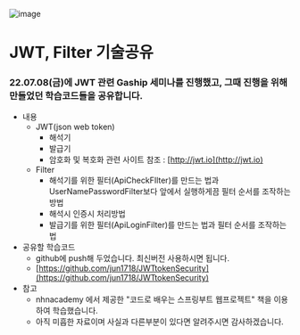
![image](https://user-images.githubusercontent.com/88138317/191434708-829b2126-7a05-41de-b26d-4f4299aebcd8.png)

# JWT, Filter 기술공유

### 22.07.08(금)에 JWT 관련 Gaship 세미나를 진행했고, 그때 진행을 위해 만들었던 학습코드들을 공유합니다.

* 내용
    * JWT(json web token)
        * 해석기
        * 발급기
        * 암호화 및 복호화 관련 사이트 참조 : [http://jwt.io](http://jwt.io)
    * Filter
        * 해석기를 위한 필터(ApiCheckFIlter)를 만드는 법과 UserNamePasswordFilter보다 앞에서 실행하게끔 필터 순서를 조작하는 방법
        * 해석시 인증시 처리방법
        * 발급기를 위한 필터(ApiLoginFilter)를 만드는 법과 필터 순서를 조작하는 법
* 공유할 학습코드
    * github에 push해 두었습니다. 최신버전 사용하시면 됩니다.
    * [https://github.com/jun1718/JWTtokenSecurity](https://github.com/jun1718/JWTtokenSecurity)
* 참고
    * nhnacademy 에서 제공한 "코드로 배우는 스프링부트 웹프로젝트" 책을 이용하여 학습했습니다.
    * 아직 미흡한 자료이며 사실과 다른부분이 있다면 알려주시면 감사하겠습니다.
